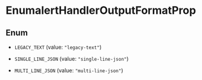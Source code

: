 

# EnumalertHandlerOutputFormatProp

## Enum


* `LEGACY_TEXT` (value: `"legacy-text"`)

* `SINGLE_LINE_JSON` (value: `"single-line-json"`)

* `MULTI_LINE_JSON` (value: `"multi-line-json"`)



